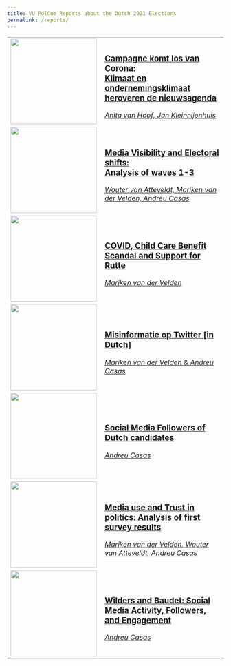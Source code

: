 ```yaml
---
title: VU PolCom Reports about the Dutch 2021 Elections
permalink: /reports/
---
```


<table class="reports">
<tr>
   <td>
      <a href="https://tk2021.vupolcom.nl/reports/issues/">
        <img width="200px" align="left" src="https://tk2021.vupolcom.nl/reports/issues/reputatie-1.png" />
      </a>
    </td>
       <td>
      <h3><a href="https://tk2021.vupolcom.nl/reports/issues/"> 
Campagne komt los van Corona: <br/> Klimaat en ondernemingsklimaat heroveren de nieuwsagenda</a></h3> 
          <i><a href="https://github.com/vupolcom/about">Anita van Hoof, Jan Kleinnijenhuis</a></i>
       </td>
  </tr>
   
  <tr> 
   <td>
      <a href="https://tk2021.vupolcom.nl/reports/wave3/">
        <img width="200px" align="left" src="https://tk2021.vupolcom.nl/reports/wave3/visibility-newspapers-1.png" />
      </a>
    </td>
       <td>
      <h3><a href="https://tk2021.vupolcom.nl/reports/wave3/"> 
Media Visibility and Electoral shifts: <br/> Analysis of waves 1-3</a></h3> 
          <i><a href="https://github.com/vupolcom/about">Wouter van Atteveldt, Mariken van der Velden, Andreu Casas</a></i>
       </td>
  </tr>
  
   <tr> 
   <td>
      <a href="https://tk2021.vupolcom.nl/reports/deutsche-welle/">
        <img width="200px" align="left" src="https://tk2021.vupolcom.nl/reports/deutsche-welle/Child-Benefits-Party-1.png" />
      </a>
    </td>
       <td>
      <h3><a href="https://tk2021.vupolcom.nl/reports/deutsche-welle/"> 
COVID, Child Care Benefit Scandal and Support for Rutte</a></h3> 
          <i><a href="https://github.com/vupolcom/about">Mariken van der Velden</a></i>
       </td>
  </tr>
   
   <tr> 
   <td>
      <a href="https://tk2021.vupolcom.nl/reports/sm-propaganda/">
        <img width="200px" align="left" src="https://tk2021.vupolcom.nl/reports/sm-propaganda/kiezers%20en%20misinformatie-1.png" />
      </a>
    </td>
       <td>
      <h3><a href="https://tk2021.vupolcom.nl/reports/sm-propaganda/"> 
Misinformatie op Twitter [in Dutch]</a></h3> 
          <i><a href="https://github.com/vupolcom/about">Mariken van der Velden & Andreu Casas</a></i>
       </td>
  </tr>
   
   <tr> 
   <td>
      <a href="https://tk2021.vupolcom.nl/reports/SM-report-followers/">
        <img width="200px" align="left" src="https://tk2021.vupolcom.nl/reports/SM-report-followers/SM-report-followers-shared-by-candidate-on-twitter.jpg" />
      </a>
    </td>
       <td>
      <h3><a href="https://tk2021.vupolcom.nl/reports/SM-report-followers/"> 
Social Media Followers of Dutch candidates</a></h3> 
          <i><a href="https://github.com/vupolcom/about">Andreu Casas</a></i>
       </td>
  </tr>
  
  <tr> 
   <td>
      <a href="https://tk2021.vupolcom.nl/reports/wave0/">
        <img width="200px" align="left" src="https://tk2021.vupolcom.nl/reports/wave0/wave0-democracy-1.png" />
      </a>
    </td>
       <td>
      <h3><a href="https://tk2021.vupolcom.nl/reports/wave0/"> 
Media use and Trust in politics: Analysis of first survey results</a></h3> 
          <i><a href="https://github.com/vupolcom/about">Mariken van der Velden, Wouter van Atteveldt, Andreu Casas</a></i>
       </td>
  </tr>
  
   <tr> 
   <td>
      <a href="https://tk2021.vupolcom.nl/reports/SM-report02-wilders-baudet/">
        <img width="200px" align="left" src="https://tk2021.vupolcom.nl/reports/SM-report02-wilders-baudet/SM-report02-topfeatures-sharing-UPD.jpg" />
      </a>
    </td>
       <td>
      <h3><a href="https://tk2021.vupolcom.nl/reports/SM-report02-wilders-baudet/"> 
Wilders and Baudet: Social Media Activity, Followers, and Engagement</a></h3> 
          <i><a href="https://github.com/vupolcom/about">Andreu Casas</a></i>
       </td>
  </tr>
</table>
